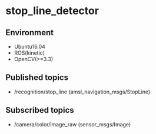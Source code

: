 # stop_line_detector
## Environment
- Ubuntu16.04
- ROS(kinetic)
- OpenCV(>=3.3)

## Published topics
- /recognition/stop_line (amsl_navigation_msgs/StopLine)

## Subscribed topics
- /camera/color/image_raw (sensor_msgs/Image)
